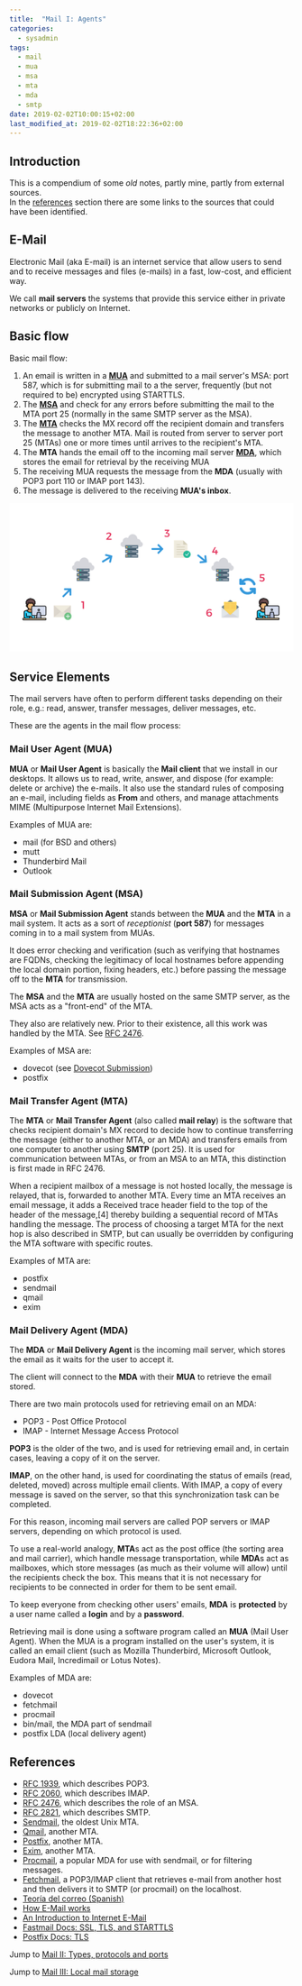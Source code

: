 ```yaml
---
title:  "Mail I: Agents"
categories: 
  - sysadmin
tags:
  - mail
  - mua
  - msa
  - mta
  - mda
  - smtp
date: 2019-02-02T10:00:15+02:00
last_modified_at: 2019-02-02T18:22:36+02:00
---
```


## Introduction
This is a compendium of some _old_ notes, partly mine, partly from external sources.  
In the [references](#references) section there are some links to the sources that could have been identified.

## E-Mail

Electronic Mail (aka E-mail) is an internet service that allow users to send and to receive messages and files (e-mails) in a fast, low-cost, and efficient way.

We call **mail servers** the systems that provide this service either in private networks or publicly on Internet.

## Basic flow

Basic mail flow:
1. An email is written in a [**MUA**](#mua) and submitted to a mail server's MSA: port 587, which is for submitting mail to a the server, frequently (but not required to be) encrypted using STARTTLS.
2. The [**MSA**](#msa) and check for any errors before submitting the mail to the MTA port 25 (normally in the same SMTP server as the MSA).
3. The [**MTA**](#mta) checks the MX record off the recipient domain and transfers the message to another MTA. Mail is routed from server to server port 25 (MTAs) one or more times until arrives to the recipient's MTA.
4. The **MTA** hands the email off to the incoming mail server [**MDA**](#mda), which stores the email for retrieval by the receiving MUA
5. The receiving MUA requests the message from the **MDA** (usually with POP3 port 110 or IMAP port 143).
6. The message is delivered to the receiving **MUA's inbox**.

![Mail](/assets/images/smtp-transfer-steps.png)

## Service Elements

The mail servers have often to perform different tasks depending on their role, e.g.: read, answer, transfer messages, deliver messages, etc.

These are the agents in the mail flow process:

### <a name="mua"></a>Mail User Agent (MUA)

**MUA** or **Mail User Agent** is basically the **Mail client** that we install in our desktops. It allows us to read, write, answer, and dispose (for example: delete or archive) the e-mails. It also use the standard rules of composing an e-mail, including fields as **From** and others, and manage attachments MIME (Multipurpose Internet Mail Extensions).

Examples of MUA are:
* mail (for BSD and others)
* mutt
* Thunderbird Mail
* Outlook

### <a name="msa"></a>Mail Submission Agent (MSA)

**MSA** or **Mail Submission Agent** stands between the **MUA** and the **MTA** in a mail system. It acts as a sort of _receptionist_ (**port 587**) for messages coming in to a mail system from MUAs.

It does error checking and verification (such as verifying that hostnames are FQDNs, checking the legitimacy of local hostnames before appending the local domain portion, fixing headers, etc.) before passing the message off to the **MTA** for transmission.

The **MSA** and the **MTA** are usually hosted on the same SMTP server, as the MSA acts as a "front-end" of the MTA.

They also are relatively new. Prior to their existence, all this work was handled by the MTA. See [RFC 2476](https://tools.ietf.org/html/rfc6409).

Examples of MSA are:
* dovecot (see [Dovecot Submission](https://doc.dovecot.org/admin_manual/submission_server/))
* postfix

### <a name="mta"></a>Mail Transfer Agent (MTA)

The **MTA** or **Mail Transfer Agent** (also called **mail relay**) is the software that checks recipient domain's MX record to decide how to continue transferring the message (either to another MTA, or an MDA) and transfers emails from one computer to another using **SMTP** (port 25). It is used for communication between MTAs, or from an MSA to an MTA, this distinction is first made in RFC 2476.

When a recipient mailbox of a message is not hosted locally, the message is relayed, that is, forwarded to another MTA. Every time an MTA receives an email message, it adds a Received trace header field to the top of the header of the message,[4] thereby building a sequential record of MTAs handling the message. The process of choosing a target MTA for the next hop is also described in SMTP, but can usually be overridden by configuring the MTA software with specific routes.

Examples of MTA are:
* postfix
* sendmail
* qmail
* exim

### <a name="mda"></a>Mail Delivery Agent (MDA)

The **MDA** or **Mail Delivery Agent** is the incoming mail server, which stores the email as it waits for the user to accept it.

The client will connect to the **MDA** with their **MUA** to retrieve the email stored.

There are two main protocols used for retrieving email on an MDA:
* POP3 - Post Office Protocol
* IMAP - Internet Message Access Protocol

**POP3** is the older of the two, and is used for retrieving email and, in certain cases, leaving a copy of it on the server.

**IMAP**, on the other hand, is used for coordinating the status of emails (read, deleted, moved) across multiple email clients. With IMAP, a copy of every message is saved on the server, so that this synchronization task can be completed.

For this reason, incoming mail servers are called POP servers or IMAP servers, depending on which protocol is used.

To use a real-world analogy, **MTA**s act as the post office (the sorting area and mail carrier), which handle message transportation, while **MDA**s act as mailboxes, which store messages (as much as their volume will allow) until the recipients check the box. This means that it is not necessary for recipients to be connected in order for them to be sent email.

To keep everyone from checking other users' emails, **MDA** is **protected** by a user name called a **login** and by a **password**.

Retrieving mail is done using a software program called an **MUA** (Mail User Agent). When the MUA is a program installed on the user's system, it is called an email client (such as Mozilla Thunderbird, Microsoft Outlook, Eudora Mail, Incredimail or Lotus Notes).

Examples of MDA are:
* dovecot
* fetchmail
* procmail
* bin/mail, the MDA part of sendmail
* postfix LDA (local delivery agent)

## <a name="references"></a>References

* [RFC 1939](http://www.faqs.org/rfcs/rfc1939.html), which describes POP3.
* [RFC 2060](http://www.faqs.org/rfcs/rfc2060.html), which describes IMAP.
* [RFC 2476](http://www.faqs.org/rfcs/rfc2476.html), which describes the role of an MSA.
* [RFC 2821](http://www.faqs.org/rfcs/rfc2821.html), which describes SMTP.
* [Sendmail](http://www.sendmail.org/), the oldest Unix MTA.
* [Qmail](http://www.qmail.org/), another MTA.
* [Postfix](http://www.postfix.org/), another MTA.
* [Exim](http://www.exim.org/), another MTA.
* [Procmail](http://www.procmail.org/), a popular MDA for use with sendmail, or for filtering messages.
* [Fetchmail](http://catb.org/~esr/fetchmail/), a POP3/IMAP client that retrieves e-mail from another host and then delivers it to SMTP (or procmail) on the localhost.
* [Teoría del correo (Spanish)](https://cursosasir.files.wordpress.com/2014/06/teoria_correo.pdf)
* [How E-Mail works](https://howto.lintel.in/how-does-email-work/)
* [An Introduction to Internet E-Mail](http://wooledge.org/~greg/mail.html)
* [Fastmail Docs: SSL, TLS, and STARTTLS](https://www.fastmail.com/help/technical/ssltlsstarttls.html)
* [Postfix Docs: TLS](http://www.postfix.org/TLS_README.html)


Jump to [Mail II: Types, protocols and ports](/sysadmin/mail-ii-types-protocols-and-ports)

Jump to [Mail III: Local mail storage](/sysadmin/mail-iii-local-mail-storage)
